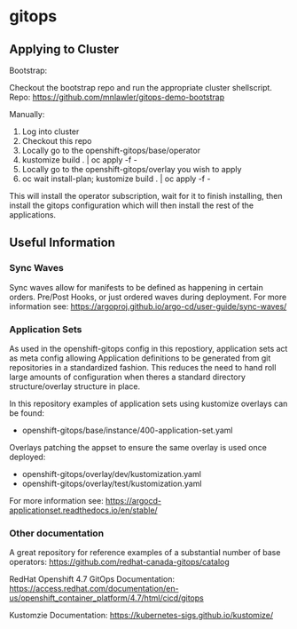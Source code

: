 # gitops

## Applying to Cluster

Bootstrap:

Checkout the bootstrap repo and run the appropriate cluster shellscript.
Repo: https://github.com/mnlawler/gitops-demo-bootstrap

Manually:
1) Log into cluster
2) Checkout this repo
3) Locally go to the openshift-gitops/base/operator
4) kustomize build . | oc apply -f -
5) Locally go to the openshift-gitops/overlay you wish to apply
6) oc wait install-plan; kustomize build . | oc apply -f -

This will install the operator subscription, wait for it to finish installing, then install the gitops configuration which will then install the rest of the applications.


## Useful Information

### Sync Waves
Sync waves allow for manifests to be defined as happening in certain orders. Pre/Post Hooks, or just ordered waves during deployment.
For more information see: https://argoproj.github.io/argo-cd/user-guide/sync-waves/

### Application Sets
As used in the openshift-gitops config in this repostiory, application sets act as meta config allowing Application definitions to be generated from git repositories in a standardized fashion.
This reduces the need to hand roll large amounts of configuration when theres a standard directory structure/overlay structure in place.

In this repository examples of application sets using kustomize overlays can be found:
- openshift-gitops/base/instance/400-application-set.yaml

Overlays patching the appset to ensure the same overlay is used once deployed:
- openshift-gitops/overlay/dev/kustomization.yaml
- openshift-gitops/overlay/test/kustomization.yaml

For more information see: https://argocd-applicationset.readthedocs.io/en/stable/

### Other documentation

A great repository for reference examples of a substantial number of base operators:
https://github.com/redhat-canada-gitops/catalog

RedHat Openshift 4.7 GitOps Documentation:
https://access.redhat.com/documentation/en-us/openshift_container_platform/4.7/html/cicd/gitops

Kustomzie Documentation:
https://kubernetes-sigs.github.io/kustomize/




